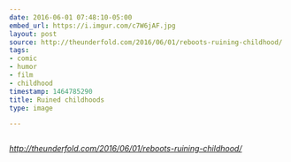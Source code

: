 ```yaml
---
date: 2016-06-01 07:48:10-05:00
embed_url: https://i.imgur.com/c7W6jAF.jpg
layout: post
source: http://theunderfold.com/2016/06/01/reboots-ruining-childhood/
tags:
- comic
- humor
- film
- childhood
timestamp: 1464785290
title: Ruined childhoods
type: image

---
```

<img src="https://i.imgur.com/c7W6jAF.jpg" alt="" />

<cite>http://theunderfold.com/2016/06/01/reboots-ruining-childhood/</cite>

